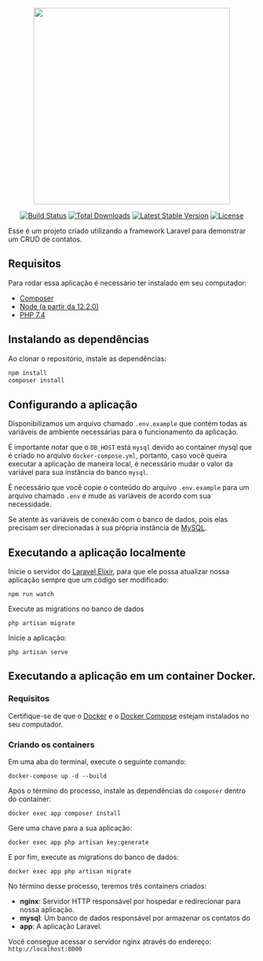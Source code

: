 <p align="center"><a href="https://laravel.com" target="_blank"><img src="https://raw.githubusercontent.com/laravel/art/master/logo-lockup/5%20SVG/2%20CMYK/1%20Full%20Color/laravel-logolockup-cmyk-red.svg" width="400"></a></p>

<p align="center">
<a href="https://travis-ci.org/laravel/framework"><img src="https://travis-ci.org/laravel/framework.svg" alt="Build Status"></a>
<a href="https://packagist.org/packages/laravel/framework"><img src="https://img.shields.io/packagist/dt/laravel/framework" alt="Total Downloads"></a>
<a href="https://packagist.org/packages/laravel/framework"><img src="https://img.shields.io/packagist/v/laravel/framework" alt="Latest Stable Version"></a>
<a href="https://packagist.org/packages/laravel/framework"><img src="https://img.shields.io/packagist/l/laravel/framework" alt="License"></a>
</p>

Esse é um projeto criado utilizando a framework Laravel para demonstrar um CRUD de contatos.

## Requisitos

Para rodar essa aplicação é necessário ter instalado em seu computador:
- [Composer](https://getcomposer.org/doc/00-intro.md)
- [Node (a partir da 12.2.0)](https://nodejs.org/en/)
- [PHP 7.4](https://www.php.net/)

## Instalando as dependências

Ao clonar o repositório, instale as dependências:

```sh
npm install
composer install
```

## Configurando a aplicação

Disponibilizamos um arquivo chamado `.env.example` que contém todas as variáveis de ambiente necessárias para o funcionamento da aplicação.

É importante notar que o `DB_HOST` está `mysql` devido ao container mysql que é criado no arquivo `docker-compose.yml`, portanto, caso você queira executar a aplicação de maneira local, é necessário mudar o valor da variável para sua instância do banco `mysql`.

É necessário que você copie o conteúdo do arquivo `.env.example` para um arquivo chamado `.env` e mude as variáveis de acordo com sua necessidade.

Se atente às variáveis de conexão com o banco de dados, pois elas precisam ser direcionadas à sua própria instância de [MySQL](https://www.mysql.com/).

## Executando a aplicação localmente

Inicie o servidor do [Laravel Elixir](https://laravel.com/docs/5.3/elixir), para que ele possa atualizar nossa aplicação sempre que um código ser modificado:

```
npm run watch
```

Execute as migrations no banco de dados

```
php artisan migrate
```

Inicie a aplicação:

```
php artisan serve
```

## Executando a aplicação em um container Docker.

### Requisitos

Certifique-se de que o [Docker](https://docs.docker.com/engine/install/ubuntu) e o [Docker Compose](https://docs.docker.com/compose/install/) estejam instalados no seu computador.

### Criando os containers 

Em uma aba do terminal, execute o seguinte comando:

```
docker-compose up -d --build
```

Após o término do processo, instale as dependências do `composer` dentro do container:

```
docker exec app composer install
```

Gere uma chave para a sua aplicação:

```
docker exec app php artisan key:generate
```

E por fim, execute as migrations do banco de dados:

```
docker exec app php artisan migrate
```

No término desse processo, teremos três containers criados:

- **nginx**: Servidor HTTP responsável por hospedar e redirecionar para nossa aplicação.
- **mysql**: Um banco de dados responsável por armazenar os contatos do
- **app**: A aplicação Laravel.

Você consegue acessar o servidor nginx através do endereço: `http://localhost:8000`
